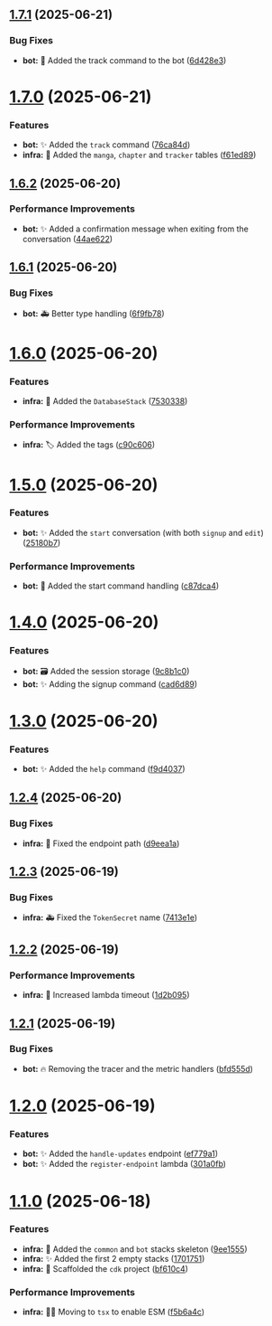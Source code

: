 ## [1.7.1](https://github.com/Zweer/manga-mailer/compare/v1.7.0...v1.7.1) (2025-06-21)


### Bug Fixes

* **bot:** :bug: Added the track command to the bot ([6d428e3](https://github.com/Zweer/manga-mailer/commit/6d428e31076b01c71dc5a0a6c467c5c37b20bfee))

# [1.7.0](https://github.com/Zweer/manga-mailer/compare/v1.6.2...v1.7.0) (2025-06-21)


### Features

* **bot:** :sparkles: Added the `track` command ([76ca84d](https://github.com/Zweer/manga-mailer/commit/76ca84d1df5b20c07cafb7a53376f3e0fbc28740))
* **infra:** :bricks: Added the `manga`, `chapter` and `tracker` tables ([f61ed89](https://github.com/Zweer/manga-mailer/commit/f61ed8973d3d8eea99cf69b69b9080b620a82de5))

## [1.6.2](https://github.com/Zweer/manga-mailer/compare/v1.6.1...v1.6.2) (2025-06-20)


### Performance Improvements

* **bot:** :sparkles: Added a confirmation message when exiting from the conversation ([44ae622](https://github.com/Zweer/manga-mailer/commit/44ae622ce6b5f334ea16de90cbf94c8c1d0ee4d4))

## [1.6.1](https://github.com/Zweer/manga-mailer/compare/v1.6.0...v1.6.1) (2025-06-20)


### Bug Fixes

* **bot:** :ambulance: Better type handling ([6f9fb78](https://github.com/Zweer/manga-mailer/commit/6f9fb784f49a42ed52c896c8b7b05b7afe927094))

# [1.6.0](https://github.com/Zweer/manga-mailer/compare/v1.5.0...v1.6.0) (2025-06-20)


### Features

* **infra:** :bricks: Added the `DatabaseStack` ([7530338](https://github.com/Zweer/manga-mailer/commit/75303380b9b0e0ba59737fb64993d24111abbf53))


### Performance Improvements

* **infra:** :label: Added the tags ([c90c606](https://github.com/Zweer/manga-mailer/commit/c90c6068672273e6a721a71b834a8000617242f6))

# [1.5.0](https://github.com/Zweer/manga-mailer/compare/v1.4.0...v1.5.0) (2025-06-20)


### Features

* **bot:** :sparkles: Added the `start` conversation (with both `signup` and `edit`) ([25180b7](https://github.com/Zweer/manga-mailer/commit/25180b7ba6217feb379052106202d5aad9760501))


### Performance Improvements

* **bot:** :wrench: Added the start command handling ([c87dca4](https://github.com/Zweer/manga-mailer/commit/c87dca49291e2506616c8c98f5cb27114ebe1de0))

# [1.4.0](https://github.com/Zweer/manga-mailer/compare/v1.3.0...v1.4.0) (2025-06-20)


### Features

* **bot:** :card_file_box: Added the session storage ([9c8b1c0](https://github.com/Zweer/manga-mailer/commit/9c8b1c0d274c74ec6f209dd82ad815c067e048d5))
* **bot:** :sparkles: Adding the signup command ([cad6d89](https://github.com/Zweer/manga-mailer/commit/cad6d89790435aa05c4802f22b7a6e870593cdab))

# [1.3.0](https://github.com/Zweer/manga-mailer/compare/v1.2.4...v1.3.0) (2025-06-20)


### Features

* **bot:** :sparkles: Added the `help` command ([f9d4037](https://github.com/Zweer/manga-mailer/commit/f9d40378f22dc283e124a42175d51a85735cc478))

## [1.2.4](https://github.com/Zweer/manga-mailer/compare/v1.2.3...v1.2.4) (2025-06-20)


### Bug Fixes

* **infra:** :bug: Fixed the endpoint path ([d9eea1a](https://github.com/Zweer/manga-mailer/commit/d9eea1a17fcdd7a20cd7c72b94b39e8535ab0594))

## [1.2.3](https://github.com/Zweer/manga-mailer/compare/v1.2.2...v1.2.3) (2025-06-19)


### Bug Fixes

* **infra:** :ambulance: Fixed the `TokenSecret` name ([7413e1e](https://github.com/Zweer/manga-mailer/commit/7413e1e31a870e867eb242a07fba6da062d1c930))

## [1.2.2](https://github.com/Zweer/manga-mailer/compare/v1.2.1...v1.2.2) (2025-06-19)


### Performance Improvements

* **infra:** :bricks: Increased lambda timeout ([1d2b095](https://github.com/Zweer/manga-mailer/commit/1d2b0950214fdf4f41f8dfdb0379c84638a6ab06))

## [1.2.1](https://github.com/Zweer/manga-mailer/compare/v1.2.0...v1.2.1) (2025-06-19)


### Bug Fixes

* **bot:** :fire: Removing the tracer and the metric handlers ([bfd555d](https://github.com/Zweer/manga-mailer/commit/bfd555d679a0587e95db60e8da17800aa70096ec))

# [1.2.0](https://github.com/Zweer/manga-mailer/compare/v1.1.0...v1.2.0) (2025-06-19)


### Features

* **bot:** :sparkles: Added the `handle-updates` endpoint ([ef779a1](https://github.com/Zweer/manga-mailer/commit/ef779a1d3ca882a018ab35c8d875ed1bfe89d1a4))
* **bot:** :sparkles: Added the `register-endpoint` lambda ([301a0fb](https://github.com/Zweer/manga-mailer/commit/301a0fb7e215218bfe6cdeca54b930d3135ecd0d))

# [1.1.0](https://github.com/Zweer/manga-mailer/compare/v1.0.0...v1.1.0) (2025-06-18)


### Features

* **infra:** :bricks: Added the `common` and `bot` stacks skeleton ([9ee1555](https://github.com/Zweer/manga-mailer/commit/9ee15555ba04fd292739686550ce64d2edd073e9))
* **infra:** :sparkles: Added the first 2 empty stacks ([1701751](https://github.com/Zweer/manga-mailer/commit/170175128733011c753c3ecfc56bf571d4f02f15))
* **infra:** :tada: Scaffolded the `cdk` project ([bf610c4](https://github.com/Zweer/manga-mailer/commit/bf610c451bf99ba423123d43192281f2841b465c))


### Performance Improvements

* **infra:** :technologist: Moving to `tsx` to enable ESM ([f5b6a4c](https://github.com/Zweer/manga-mailer/commit/f5b6a4cbc933dd1944468ad1bd1e196abad0d3b4))
